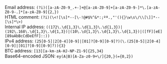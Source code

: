 Email address: `(?i)([a-zA-Z0-9_.+-]+@[a-zA-Z0-9]+[a-zA-Z0-9-]*\.[a-zA-Z0-9-.]*[a-zA-Z0-9]{2,})`  
HTML comment: `(?i)(\<![\s]*--[\-!@#$%^&*:;ºª.,"'(){}\w\s\/\\[\]]*--[\s]*\>)`  
Internal IP address: `((172\.\d{1,3}\.\d{1,3}\.\d{1,3})|(192\.168\.\d{1,3}\.\d{1,3})|(10\.\d{1,3}\.\d{1,3}\.\d{1,3})|([fF][eE][89aAbBcCdDeEfF]::))`  
IPv4 address: `(25[0-5]|2[0-4][0-9]|[01]?[0-9][0-9]?)(\.(25[0-5]|2[0-4][0-9]|[01]?[0-9][0-9]?)){3}`  
BTC address: `[13][a-km-zA-HJ-NP-Z1-9]{25,34}`  
Base64-encoded JSON: `ey(A|B)[A-Za-z0-9+\/]{20,}(={0,2})`  
